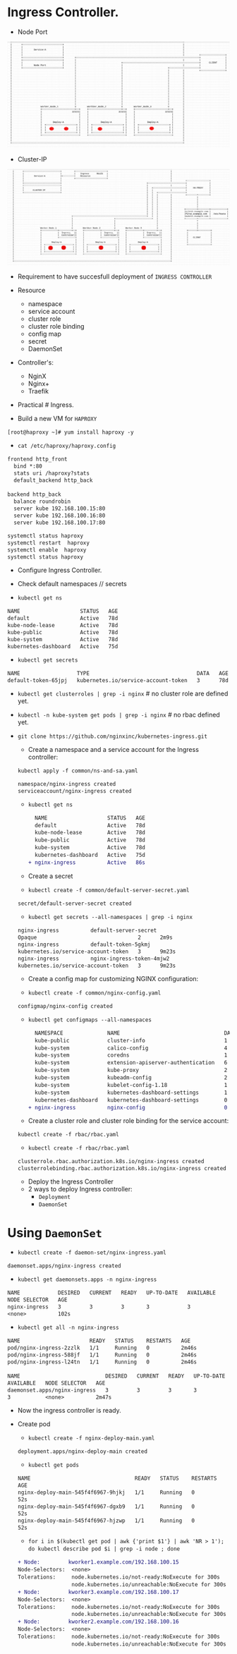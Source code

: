 # Ingress Controller.

* Node Port

![Image ipa](https://github.com/NileshChandekar/kubernetes_101/blob/master/images/11112.png)

* Cluster-IP

![Image ipa](https://github.com/NileshChandekar/kubernetes_101/blob/master/images/11111.png)

* Requirement to have succesfull deployment of `INGRESS CONTROLLER`
* Resource
  * namespace
  * service account
  * cluster role
  * cluster role binding
  * config map
  * secret
  * DaemonSet
* Controller's:
  * NginX
  * Nginx+
  * Traefik  

* Practical # Ingress.

* Build a new VM for `HAPROXY`

```
[root@haproxy ~]# yum install haproxy -y
```

* `cat /etc/haproxy/haproxy.config`

```
frontend http_front
  bind *:80
  stats uri /haproxy?stats
  default_backend http_back

backend http_back
  balance roundrobin
  server kube 192.168.100.15:80
  server kube 192.168.100.16:80
  server kube 192.168.100.17:80
```

```
systemctl status haproxy
systemctl restart  haproxy
systemctl enable  haproxy
systemctl status haproxy
```

* Configure Ingress Controller.

* Check default namespaces // secrets

* `kubectl get ns`
```
NAME                   STATUS   AGE
default                Active   78d
kube-node-lease        Active   78d
kube-public            Active   78d
kube-system            Active   78d
kubernetes-dashboard   Active   75d
```

* `kubectl get secrets`
```
NAME                  TYPE                                  DATA   AGE
default-token-65jpj   kubernetes.io/service-account-token   3      78d
```
* `kubectl get clusterroles | grep -i nginx`  # no cluster role are defined yet.

* `kubectl -n kube-system get pods | grep -i nginx` # no rbac defined yet.



* `git clone https://github.com/nginxinc/kubernetes-ingress.git`

  * Create a namespace and a service account for the Ingress controller:
  ```
  kubectl apply -f common/ns-and-sa.yaml
  ```  
  ```
  namespace/nginx-ingress created
  serviceaccount/nginx-ingress created
  ```
  * `kubectl get ns`

    ```diff
      NAME                   STATUS   AGE
      default                Active   78d
      kube-node-lease        Active   78d
      kube-public            Active   78d
      kube-system            Active   78d
      kubernetes-dashboard   Active   75d
    + nginx-ingress          Active   86s
    ```

  * Create a secret

  * `kubectl create -f common/default-server-secret.yaml`
  ```
  secret/default-server-secret created
  ```
  * `kubectl get secrets --all-namespaces | grep -i nginx`
  ```
  nginx-ingress          default-server-secret                            Opaque                                2      2m9s
  nginx-ingress          default-token-5gkmj                              kubernetes.io/service-account-token   3      9m23s
  nginx-ingress          nginx-ingress-token-4mjw2                        kubernetes.io/service-account-token   3      9m23s
  ```

  * Create a config map for customizing NGINX configuration:

  * `kubectl create -f common/nginx-config.yaml `
  ```
  configmap/nginx-config created
  ```
  * `kubectl get configmaps --all-namespaces`

    ```diff
      NAMESPACE              NAME                                 DATA   AGE
      kube-public            cluster-info                         1      78d
      kube-system            calico-config                        4      78d
      kube-system            coredns                              1      78d
      kube-system            extension-apiserver-authentication   6      78d
      kube-system            kube-proxy                           2      78d
      kube-system            kubeadm-config                       2      78d
      kube-system            kubelet-config-1.18                  1      78d
      kube-system            kubernetes-dashboard-settings        1      77d
      kubernetes-dashboard   kubernetes-dashboard-settings        0      75d
    + nginx-ingress          nginx-config                         0      58s
    ```

  * Create a cluster role and cluster role binding for the service account:
  ```
  kubectl create -f rbac/rbac.yaml
  ```
  * `kubectl create -f rbac/rbac.yaml`
  ```
  clusterrole.rbac.authorization.k8s.io/nginx-ingress created
  clusterrolebinding.rbac.authorization.k8s.io/nginx-ingress created
  ```

  * Deploy the Ingress Controller
  * 2 ways to deploy Ingress controller:
    * `Deployment`
    * `DaemonSet`

# Using `DaemonSet`    

  * `kubectl create -f daemon-set/nginx-ingress.yaml`
  ```
  daemonset.apps/nginx-ingress created
  ```
  * `kubectl get daemonsets.apps -n nginx-ingress`
  ```
  NAME            DESIRED   CURRENT   READY   UP-TO-DATE   AVAILABLE   NODE SELECTOR   AGE
  nginx-ingress   3         3         3       3            3           <none>          102s
  ```
  * `kubectl get all -n nginx-ingress`
  ```
  NAME                      READY   STATUS    RESTARTS   AGE
  pod/nginx-ingress-2zzlk   1/1     Running   0          2m46s
  pod/nginx-ingress-588jf   1/1     Running   0          2m46s
  pod/nginx-ingress-l24tn   1/1     Running   0          2m46s

  NAME                           DESIRED   CURRENT   READY   UP-TO-DATE   AVAILABLE   NODE SELECTOR   AGE
  daemonset.apps/nginx-ingress   3         3         3       3            3           <none>          2m47s
  ```

* Now the ingress controller is ready.

* Create pod
  * `kubectl create -f nginx-deploy-main.yaml`
  ```
  deployment.apps/nginx-deploy-main created
  ```

  * `kubectl get pods`
  ```
  NAME                                 READY   STATUS    RESTARTS   AGE
  nginx-deploy-main-545f4f6967-9hjkj   1/1     Running   0          52s
  nginx-deploy-main-545f4f6967-dgxb9   1/1     Running   0          52s
  nginx-deploy-main-545f4f6967-hjzwp   1/1     Running   0          52s
  ```

  * `for i in $(kubectl get pod | awk {'print $1'} | awk 'NR > 1'); do kubectl describe pod $i | grep -i node ; done`
  ```diff
  + Node:         kworker1.example.com/192.168.100.15
  Node-Selectors:  <none>
  Tolerations:     node.kubernetes.io/not-ready:NoExecute for 300s
                   node.kubernetes.io/unreachable:NoExecute for 300s
  + Node:         kworker3.example.com/192.168.100.17
  Node-Selectors:  <none>
  Tolerations:     node.kubernetes.io/not-ready:NoExecute for 300s
                   node.kubernetes.io/unreachable:NoExecute for 300s
  + Node:         kworker2.example.com/192.168.100.16
  Node-Selectors:  <none>
  Tolerations:     node.kubernetes.io/not-ready:NoExecute for 300s
                   node.kubernetes.io/unreachable:NoExecute for 300s
  ```
